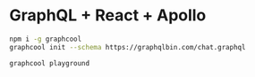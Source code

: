 # GraphQL + React + Apollo

```sh
npm i -g graphcool
graphcool init --schema https://graphqlbin.com/chat.graphql

graphcool playground
```
